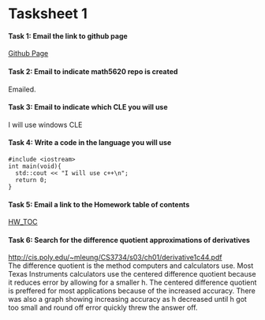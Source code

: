 # Tasksheet 1  
#### Task 1: Email the link to github page  
[Github Page](https://gftbs.github.io/math5620)  
  
#### Task 2: Email to indicate math5620 repo is created
Emailed.  
  
#### Task 3: Email to indicate which CLE you will use  
I will use windows CLE  

#### Task 4: Write a code in the language you will use  

    #include <iostream>
    int main(void){
      std::cout << "I will use c++\n";
      return 0;
    }  
    
#### Task 5: Email a link to the Homework table of contents  
[HW_TOC](https://gftbs.github.io/math5620/hw_toc)  

#### Task 6: Search for the difference quotient approximations of derivatives  
http://cis.poly.edu/~mleung/CS3734/s03/ch01/derivative1c44.pdf  
The difference quotient is the method computers and calculators use. Most Texas Instruments calculators use the centered difference quotient because it reduces error by allowing for a smaller h. The centered difference quotient is preffered for most applications because of the increased accuracy. There was also a graph showing increasing accuracy as h decreased until h got too small and round off error quickly threw the answer off.
